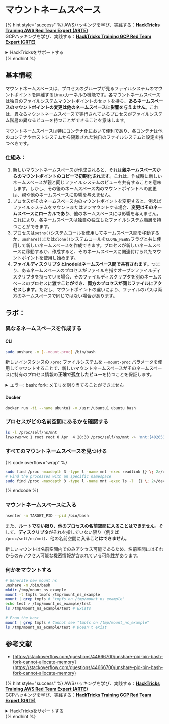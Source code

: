 # マウントネームスペース

{% hint style="success" %}
AWSハッキングを学び、実践する：<img src="/.gitbook/assets/arte.png" alt="" data-size="line">[**HackTricks Training AWS Red Team Expert (ARTE)**](https://training.hacktricks.xyz/courses/arte)<img src="/.gitbook/assets/arte.png" alt="" data-size="line">\
GCPハッキングを学び、実践する：<img src="/.gitbook/assets/grte.png" alt="" data-size="line">[**HackTricks Training GCP Red Team Expert (GRTE)**<img src="/.gitbook/assets/grte.png" alt="" data-size="line">](https://training.hacktricks.xyz/courses/grte)

<details>

<summary>HackTricksをサポートする</summary>

* [**サブスクリプションプラン**](https://github.com/sponsors/carlospolop)を確認してください！
* **💬 [**Discordグループ**](https://discord.gg/hRep4RUj7f)または[**Telegramグループ**](https://t.me/peass)に参加するか、**Twitter** 🐦 [**@hacktricks\_live**](https://twitter.com/hacktricks\_live)**をフォローしてください。**
* **ハッキングトリックを共有するには、[**HackTricks**](https://github.com/carlospolop/hacktricks)および[**HackTricks Cloud**](https://github.com/carlospolop/hacktricks-cloud)のGitHubリポジトリにPRを提出してください。**

</details>
{% endhint %}

## 基本情報

マウントネームスペースは、プロセスのグループが見るファイルシステムのマウントポイントを隔離するLinuxカーネルの機能です。各マウントネームスペースは独自のファイルシステムマウントポイントのセットを持ち、**あるネームスペースのマウントポイントの変更は他のネームスペースに影響を与えません**。これは、異なるマウントネームスペースで実行されているプロセスがファイルシステム階層の異なるビューを持つことができることを意味します。

マウントネームスペースは特にコンテナ化において便利であり、各コンテナは他のコンテナやホストシステムから隔離された独自のファイルシステムと設定を持つべきです。

### 仕組み：

1. 新しいマウントネームスペースが作成されると、それは**親ネームスペースからのマウントポイントのコピーで初期化されます**。これは、作成時に新しいネームスペースが親と同じファイルシステムのビューを共有することを意味します。しかし、その後のネームスペース内のマウントポイントへの変更は、親や他のネームスペースに影響を与えません。
2. プロセスがそのネームスペース内のマウントポイントを変更すると、例えばファイルシステムをマウントまたはアンマウントする場合、**変更はそのネームスペースにローカルであり**、他のネームスペースには影響を与えません。これにより、各ネームスペースは独自の独立したファイルシステム階層を持つことができます。
3. プロセスは`setns()`システムコールを使用してネームスペース間を移動するか、`unshare()`または`clone()`システムコールを`CLONE_NEWNS`フラグと共に使用して新しいネームスペースを作成できます。プロセスが新しいネームスペースに移動するか、作成すると、そのネームスペースに関連付けられたマウントポイントを使用し始めます。
4. **ファイルディスクリプタとinodeはネームスペース間で共有されます**。つまり、あるネームスペースのプロセスがファイルを指すオープンファイルディスクリプタを持っている場合、そのファイルディスクリプタを別のネームスペースのプロセスに**渡すことができ**、**両方のプロセスが同じファイルにアクセスします**。ただし、マウントポイントの違いにより、ファイルのパスは両方のネームスペースで同じではない場合があります。

## ラボ：

### 異なるネームスペースを作成する

#### CLI
```bash
sudo unshare -m [--mount-proc] /bin/bash
```
新しいインスタンスの `/proc` ファイルシステムを `--mount-proc` パラメータを使用してマウントすることで、新しいマウントネームスペースがそのネームスペースに特有のプロセス情報の**正確で孤立したビュー**を持つことを保証します。

<details>

<summary>エラー: bash: fork: メモリを割り当てることができません</summary>

`unshare` が `-f` オプションなしで実行されると、Linux が新しい PID (プロセス ID) ネームスペースを処理する方法のためにエラーが発生します。重要な詳細と解決策は以下の通りです：

1. **問題の説明**：
- Linux カーネルは、プロセスが `unshare` システムコールを使用して新しいネームスペースを作成することを許可します。しかし、新しい PID ネームスペースの作成を開始するプロセス（「unshare」プロセスと呼ばれる）は新しいネームスペースに入らず、その子プロセスのみが入ります。
- `%unshare -p /bin/bash%` を実行すると、`unshare` と同じプロセスで `/bin/bash` が開始されます。その結果、`/bin/bash` とその子プロセスは元の PID ネームスペースに存在します。
- 新しいネームスペース内の `/bin/bash` の最初の子プロセスは PID 1 になります。このプロセスが終了すると、他にプロセスがない場合、孤児プロセスを引き取る特別な役割を持つ PID 1 によりネームスペースのクリーンアップがトリガーされます。Linux カーネルはそのネームスペースでの PID 割り当てを無効にします。

2. **結果**：
- 新しいネームスペース内の PID 1 の終了は `PIDNS_HASH_ADDING` フラグのクリーンアップを引き起こします。これにより、新しいプロセスを作成する際に `alloc_pid` 関数が新しい PID を割り当てることに失敗し、「メモリを割り当てることができません」というエラーが発生します。

3. **解決策**：
- この問題は、`unshare` に `-f` オプションを使用することで解決できます。このオプションにより、`unshare` は新しい PID ネームスペースを作成した後に新しいプロセスをフォークします。
- `%unshare -fp /bin/bash%` を実行すると、`unshare` コマンド自体が新しいネームスペース内で PID 1 になります。これにより、`/bin/bash` とその子プロセスはこの新しいネームスペース内に安全に収容され、PID 1 の早期終了を防ぎ、通常の PID 割り当てを可能にします。

`unshare` が `-f` フラグで実行されることを保証することで、新しい PID ネームスペースが正しく維持され、`/bin/bash` とそのサブプロセスがメモリ割り当てエラーに遭遇することなく動作できるようになります。

</details>

#### Docker
```bash
docker run -ti --name ubuntu1 -v /usr:/ubuntu1 ubuntu bash
```
### &#x20;プロセスがどの名前空間にあるかを確認する
```bash
ls -l /proc/self/ns/mnt
lrwxrwxrwx 1 root root 0 Apr  4 20:30 /proc/self/ns/mnt -> 'mnt:[4026531841]'
```
### すべてのマウントネームスペースを見つける

{% code overflow="wrap" %}
```bash
sudo find /proc -maxdepth 3 -type l -name mnt -exec readlink {} \; 2>/dev/null | sort -u
# Find the processes with an specific namespace
sudo find /proc -maxdepth 3 -type l -name mnt -exec ls -l  {} \; 2>/dev/null | grep <ns-number>
```
{% endcode %}

### マウントネームスペースに入る
```bash
nsenter -m TARGET_PID --pid /bin/bash
```
また、**ルートでない限り、他のプロセスの名前空間に入ることはできません**。そして、**ディスクリプタ**がそれを指していない限り（例えば `/proc/self/ns/mnt`）、他の名前空間に**入ることはできません**。

新しいマウントは名前空間内でのみアクセス可能であるため、名前空間にはそれからのみアクセス可能な機密情報が含まれている可能性があります。

### 何かをマウントする
```bash
# Generate new mount ns
unshare -m /bin/bash
mkdir /tmp/mount_ns_example
mount -t tmpfs tmpfs /tmp/mount_ns_example
mount | grep tmpfs # "tmpfs on /tmp/mount_ns_example"
echo test > /tmp/mount_ns_example/test
ls /tmp/mount_ns_example/test # Exists

# From the host
mount | grep tmpfs # Cannot see "tmpfs on /tmp/mount_ns_example"
ls /tmp/mount_ns_example/test # Doesn't exist
```
## 参考文献
* [https://stackoverflow.com/questions/44666700/unshare-pid-bin-bash-fork-cannot-allocate-memory](https://stackoverflow.com/questions/44666700/unshare-pid-bin-bash-fork-cannot-allocate-memory)


{% hint style="success" %}
AWSハッキングを学び、実践する：<img src="/.gitbook/assets/arte.png" alt="" data-size="line">[**HackTricks Training AWS Red Team Expert (ARTE)**](https://training.hacktricks.xyz/courses/arte)<img src="/.gitbook/assets/arte.png" alt="" data-size="line">\
GCPハッキングを学び、実践する：<img src="/.gitbook/assets/grte.png" alt="" data-size="line">[**HackTricks Training GCP Red Team Expert (GRTE)**<img src="/.gitbook/assets/grte.png" alt="" data-size="line">](https://training.hacktricks.xyz/courses/grte)

<details>

<summary>HackTricksをサポートする</summary>

* [**サブスクリプションプラン**](https://github.com/sponsors/carlospolop)を確認してください！
* **💬 [**Discordグループ**](https://discord.gg/hRep4RUj7f)または[**テレグラムグループ**](https://t.me/peass)に参加するか、**Twitter** 🐦 [**@hacktricks\_live**](https://twitter.com/hacktricks\_live)**をフォローしてください。**
* **ハッキングのトリックを共有するには、[**HackTricks**](https://github.com/carlospolop/hacktricks)および[**HackTricks Cloud**](https://github.com/carlospolop/hacktricks-cloud)のGitHubリポジトリにPRを提出してください。**

</details>
{% endhint %}
